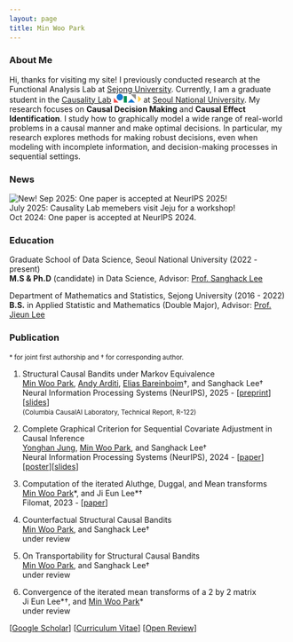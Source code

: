 ```yaml
---
layout: page
title: Min Woo Park
---
```


### About Me

Hi, thanks for visiting my site! I previously conducted research at the Functional Analysis Lab at [Sejong University](http://sejong.ac.kr/). Currently, I am a graduate student in the [Causality Lab](https://causality.snu.ac.kr/) <img src="causality_logo.jpg" alt="Causality Logo" style="width:50px; height:auto; display:inline;"> at [Seoul National University](https://www.snu.ac.kr/). My research focuses on **Causal Decision Making** and **Causal Effect Identification**. I study how to graphically model a wide range of real-world problems in a causal manner and make optimal decisions. In particular, my research explores methods for making robust decisions, even when modeling with incomplete information, and decision-making processes in sequential settings.

### News
![New!](../assets/new.gif) Sep 2025: One paper is accepted at NeurIPS 2025!<br/> 
July 2025: Causality Lab memebers visit Jeju for a workshop! <br/> 
Oct 2024: One paper is accepted at NeurIPS 2024.

### Education

Graduate School of Data Science, Seoul National University (2022 - present)<br/>
**M.S & Ph.D** (candidate) in Data Science, Advisor: [Prof. Sanghack Lee](https://www.sanghacklee.me/)

Department of Mathematics and Statistics, Sejong University (2016  - 2022) <br/> 
**B.S.** in Applied Statistic and Mathematics (Double Major), Advisor: [Prof. Jieun Lee](https://home.sejong.ac.kr/~jieunlee7/) <br/> 


### Publication
<small>\* for joint first authorship and † for corresponding author.</small>

1. Structural Causal Bandits under Markov Equivalence <br/>
<ins>Min Woo Park</ins>, [Andy Arditi](https://andyrdt.com/), [Elias Bareinboim](https://causalai.net/)†, and Sanghack Lee† <br/>
Neural Information Processing Systems (NeurIPS), 2025 - [[preprint](https://causalai.net/r122.pdf)][[slides](https://minwoopark96.github.io/present/tech122.pdf)]<br/> <small>(Columbia CausalAI Laboratory, Technical Report, R-122)</small> 

2. Complete Graphical Criterion for Sequential Covariate Adjustment in Causal Inference <br/>
[Yonghan Jung](https://yonghanjung.me/), <ins>Min Woo Park</ins>, and Sanghack Lee†
<br/> Neural Information Processing Systems (NeurIPS), 2024 - [[paper](https://openreview.net/pdf?id=6gIcnPvw2x)][[poster](https://minwoopark96.github.io/paper/sac_poster.pdf)][[slides](https://minwoopark96.github.io/present/nips2024.pdf)]

3. Computation of the iterated Aluthge, Duggal, and Mean transforms <br/>
<ins>Min Woo Park</ins>\*, and Ji Eun Lee\*†
<br/> Filomat, 2023 - [[paper](https://doiserbia.nb.rs/Article.aspx?ID=0354-51802315843P)]

4. Counterfactual Structural Causal Bandits <br/>
<ins>Min Woo Park</ins>, and Sanghack Lee† <br/>
under review

5. On Transportability for Structural Causal Bandits <br/>
<ins>Min Woo Park</ins>, and Sanghack Lee† <br/>
under review

6. Convergence of the iterated mean transforms of a 2 by 2 matrix <br/>
Ji Eun Lee\*†, and <ins>Min Woo Park</ins>\* <br/>
under review

[[Google Scholar](https://scholar.google.com/citations?user=sBHEbVQAAAAJ&hl=ko)] [[Curriculum Vitae](https://minwoopark96.github.io/mycv/cv.pdf)] [[Open Review](https://openreview.net/profile?id=~Min_Woo_Park1)]

